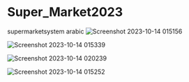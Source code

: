 # Super_Market2023
supermarketsystem arabic
![Screenshot 2023-10-14 015156](https://github.com/XFORCE747/Super_Market2023/assets/88005445/9fa529cc-a820-4217-a156-dca2aa92e535)

![Screenshot 2023-10-14 015339](https://github.com/XFORCE747/Super_Market2023/assets/88005445/f84b0e9c-6ea1-4e85-b6c4-5321f60c239b)

![Screenshot 2023-10-14 020239](https://github.com/XFORCE747/Super_Market2023/assets/88005445/16aceef1-90c3-4987-84ca-11304bd3795b)

![Screenshot 2023-10-14 015252](https://github.com/XFORCE747/Super_Market2023/assets/88005445/054524ce-7624-443f-b27e-4491639073a7)
